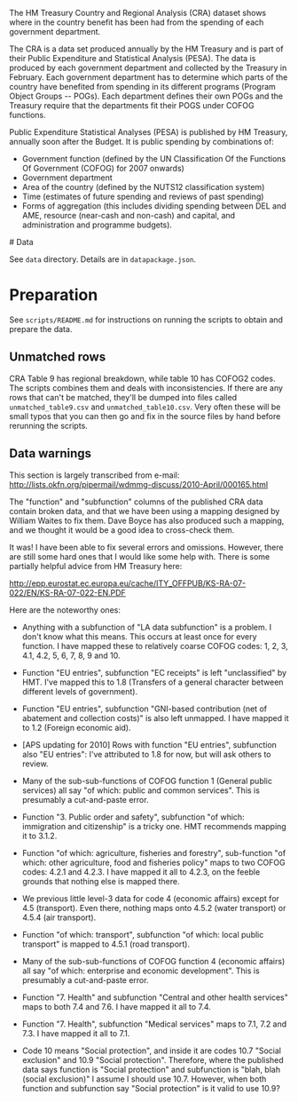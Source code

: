 The HM Treasury Country and Regional Analysis (CRA) dataset shows where in the
country benefit has been had from the spending of each government department.

The CRA is a data set produced annually by the HM Treasury and is part of their
Public Expenditure and Statistical Analysis (PESA). The data is produced by
each government department and collected by the Treasury in February. Each
government department has to determine which parts of the country have
benefited from spending in its different programs (Program Object Groups --
POGs). Each department defines their own POGs and the Treasury require that the
departments fit their POGS under COFOG functions.

Public Expenditure Statistical Analyses (PESA) is published by HM Treasury,
annually soon after the Budget. It is public spending by combinations of:

* Government function (defined by the UN Classification Of the Functions Of
  Government (COFOG) for 2007 onwards)
* Government department
* Area of the country (defined by the NUTS12 classification system)
* Time (estimates of future spending and reviews of past spending) 
* Forms of aggregation (this includes dividing spending between DEL and AME,
  resource (near-cash and non-cash) and capital, and administration and
  programme budgets).

# Data

See `data` directory. Details are in `datapackage.json`.

# Preparation

See `scripts/README.md` for instructions on running the scripts to obtain and
prepare the data.

## Unmatched rows

CRA Table 9 has regional breakdown, while table 10 has COFOG2 codes. The scripts
combines them and deals with inconsistencies. If there are any rows that can't
be matched, they'll be dumped into files called `unmatched_table9.csv` and
`unmatched_table10.csv`. Very often these will be small typos that you can then
go and fix in the source files by hand before rerunning the scripts.

## Data warnings

This section is largely transcribed from e-mail: http://lists.okfn.org/pipermail/wdmmg-discuss/2010-April/000165.html

The "function" and "subfunction" columns of the published CRA data contain broken
data, and that we have been using a mapping designed by William Waites to fix
them. Dave Boyce has also produced such a mapping, and we thought it would be a
good idea to cross-check them.

It was! I have been able to fix several errors and omissions. However, there
are still some hard ones that I would like some help with. There is some
partially helpful advice from HM Treasury here:

http://epp.eurostat.ec.europa.eu/cache/ITY_OFFPUB/KS-RA-07-022/EN/KS-RA-07-022-EN.PDF

Here are the noteworthy ones:

  - Anything with a subfunction of "LA data subfunction" is a problem. I don't
    know what this means. This occurs at least once for every function.  I have
    mapped these to relatively coarse COFOG codes: 1, 2, 3, 4.1, 4.2, 5, 6, 7,
    8, 9 and 10.

  - Function "EU entries", subfunction "EC receipts" is left
    "unclassified" by HMT. I've mapped this to 1.8 (Transfers of a general
    character between different levels of government).

  - Function "EU entries", subfunction "GNI-based contribution (net of
    abatement and collection costs)" is also left unmapped. I have mapped it to
    1.2 (Foreign economic aid).

  - [APS updating for 2010] Rows with function "EU entries", subfunction
    also "EU entries": I've attributed to 1.8 for now, but will ask others
    to review.

  - Many of the sub-sub-functions of COFOG function 1 (General public services)
    all say "of which: public and common services". This is presumably a
    cut-and-paste error.

  - Function "3. Public order and safety", subfunction "of which: immigration
    and citizenship" is a tricky one. HMT recommends mapping it to 3.1.2.

  - Function "of which: agriculture, fisheries and forestry", sub-function "of
    which: other agriculture, food and fisheries policy" maps to two COFOG
    codes: 4.2.1 and 4.2.3. I have mapped it all to 4.2.3, on the feeble
    grounds that nothing else is mapped there.

  - We previous little level-3 data for code 4 (economic affairs) except for
    4.5 (transport). Even there, nothing maps onto 4.5.2 (water transport) or
    4.5.4 (air transport).

  - Function "of which: transport", subfunction "of which: local public
    transport" is mapped to 4.5.1 (road transport).

  - Many of the sub-sub-functions of COFOG function 4 (economic affairs) all
    say "of which: enterprise and economic development". This is presumably a
    cut-and-paste error.

  - Function "7. Health" and subfunction "Central and other health services"
    maps to both 7.4 and 7.6. I have mapped it all to 7.4.

  - Function "7. Health", subfunction "Medical services" maps to 7.1, 7.2 and
    7.3. I have mapped it all to 7.1.

  - Code 10 means "Social protection", and inside it are codes 10.7 "Social
    exclusion" and 10.9 "Social protection". Therefore, where the published
    data says function is "Social protection" and subfunction is "blah, blah
    (social exclusion)" I assume I should use 10.7. However, when both function
    and subfunction say "Social protection" is it valid to use 10.9?

